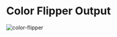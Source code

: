 # Color Flipper Output

![color-flipper](https://user-images.githubusercontent.com/105339279/185141002-488dbeb0-a0b4-41b3-a464-54153336056a.png)
